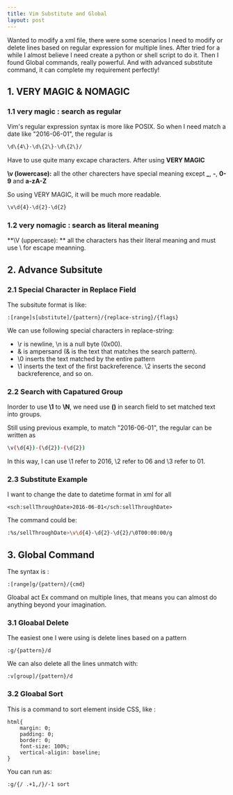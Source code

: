```yaml
---
title: Vim Substitute and Global
layout: post
---
```


Wanted to modify a xml file, there were some scenarios I need to modify or delete lines based on regular expression for multiple lines. After tried for a while I almost believe I need create a python or shell script to do it. Then I found Global commands, really powerful. And with advanced substitute command, it can complete my requirement perfectly!

## 1. VERY MAGIC & NOMAGIC

### 1.1 very magic : search as regular

Vim's regular expression syntax is more like POSIX. So when I need match a date like "2016-06-01", the regular is 


```bash
\d\{4\}-\d\{2\}-\d\{2\}/
```

Have to use quite many excape characters. After using **VERY MAGIC**


**\v (lowercase):** all the other charecters have special meaning except **_**, **-**, **0-9** and **a-zA-Z**


So using VERY MAGIC, it will be much more readable.

```bash
\v\d{4}-\d{2}-\d{2}
```

### 1.2 very nomagic : search as literal meaning


**\V (uppercase): ** all the characters has their literal meaning and must use \ for escape meanning.



## 2. Advance Subsitute

### 2.1 Special Character in Replace Field

The subsitute format is like:

```
:[range]s[ubstitute]/{pattern}/{replace-string}/{flags}
```

We can use following special characters in replace-string:
* \r is newline, \n is a null byte (0x00).
* \& is ampersand (& is the text that matches the search pattern).
* \0 inserts the text matched by the entire pattern
* \1 inserts the text of the first backreference. \2 inserts the second backreference, and so on.

### 2.2 Search with Capatured Group

Inorder to use **\1** to **\N**, we need use **()** in search field to set matched text into groups.

Still using previous example,  to match "2016-06-01", the regular can be written as

```bash
\v(\d{4})-(\d{2})-(\d{2})
```

In this way, I can use \1 refer to 2016, \2 refer to 06 and \3 refer to 01.


### 2.3 Substitute Example

I want to change the date to datetime format in xml for all 

```
<sch:sellThroughDate>2016-06-01</sch:sellThroughDate> 
```

The command could be:

```bash
:%s/sellThroughDate>\v\d{4}-\d{2}-\d{2}/\0T00:00:00/g
```


## 3. Global Command

The syntax is :

```
:[range]g/{pattern}/{cmd}
```

Gloabal act Ex command on multiple lines, that means you can almost do anything beyond your imagination.

### 3.1 Gloabal Delete

The easiest one I were using is delete lines based on a pattern

```
:g/{pattern}/d
```

We can also delete all the lines unmatch with:

```
:v[group]/{pattern}/d
```

### 3.2 Gloabal Sort
This is a command to sort element inside CSS, like :

```
html{
	margin: 0;
	padding: 0;
	border: 0;
	font-size: 100%;
	vertical-aligin: baseline;
}
```
You can run as:

```bash
:g/{/ .+1,/}/-1 sort
```

